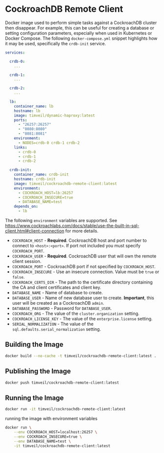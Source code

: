 # CockroachDB Remote Client
Docker image used to perform simple tasks against a CockroachDB cluster then disappear.  For example, this can be useful for creating a database or setting configuration parameters, especially when used in Kubernetes or Docker Compose.  The following `docker-compose.yml` snippet highlights how it may be used, specifically the `crdb-init` service. 

```yaml
services:

  crdb-0:
    ...

  crdb-1:
    ...

  crdb-2:
    ...

  lb:
    container_name: lb
    hostname: lb
    image: timveil/dynamic-haproxy:latest
    ports:
      - "26257:26257"
      - "8080:8080"
      - "8081:8081"
    environment:
      - NODES=crdb-0 crdb-1 crdb-2
    links:
      - crdb-0
      - crdb-1
      - crdb-2

  crdb-init:
    container_name: crdb-init
    hostname: crdb-init
    image: timveil/cockroachdb-remote-client:latest
    environment:
      - COCKROACH_HOST=lb:26257
      - COCKROACH_INSECURE=true
      - DATABASE_NAME=test
    depends_on:
      - lb
```

The following `environment` variables are supported.  See https://www.cockroachlabs.com/docs/stable/use-the-built-in-sql-client.html#client-connection for more details.
* `COCKROACH_HOST` - __Required__. CockroachDB host and port number to connect to `<host>:<port>`.  If port not included you must specify `COCKROACH_PORT`.
* `COCKROACH_USER` - __Required__. CockroachDB user that will own the remote client session.
* `COCKROACH_PORT` - CockroachDB port if not specified by `COCKROACH_HOST`.
* `COCKROACH_INSECURE` - Use an insecure connection.  Value must be `true` or `false`.
* `COCKROACH_CERTS_DIR` - The path to the certificate directory containing the CA and client certificates and client key.
* `DATABASE_NAME` - Name of database to create.
* `DATABASE_USER` - Name of new database user to create.  __Important__, this user will be created as a CockroachDB `admin`.
* `DATABASE_PASSWORD` - Password for `DATABASE_USER`.
* `COCKROACH_ORG` - The value of the `cluster.organization` setting.
* `COCKROACH_LICENSE_KEY` - The value of the `enterprise.license` setting.
* `SERIAL_NORMALIZATION` - The value of the `sql.defaults.serial_normalization` setting.

## Building the Image
```bash
docker build --no-cache -t timveil/cockroachdb-remote-client:latest .
```

## Publishing the Image
```bash
docker push timveil/cockroachdb-remote-client:latest
```

## Running the Image
```bash
docker run -it timveil/cockroachdb-remote-client:latest
```

running the image with environment variables
```bash
docker run \
    --env COCKROACH_HOST=localhost:26257 \
    --env COCKROACH_INSECURE=true \
    --env DATABASE_NAME=test \
    -it timveil/cockroachdb-remote-client:latest
```